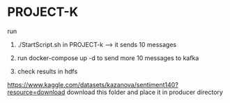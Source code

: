 # PROJECT-K


run 
1. ./StartScript.sh in PROJECT-k --> it sends 10 messages 

2. run docker-compose up -d to send more 10 messages to kafka 

3. check results in hdfs 

https://www.kaggle.com/datasets/kazanova/sentiment140?resource=download download this folder and place it in producer directory
